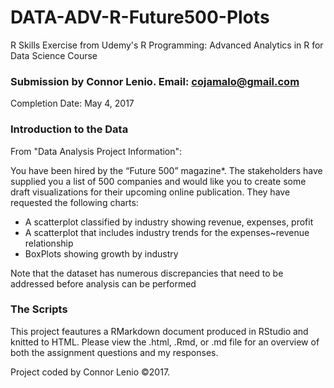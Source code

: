 # DATA-ADV-R-Future500-Plots
R Skills Exercise from Udemy's R Programming: Advanced Analytics in R for Data Science Course

### Submission by Connor Lenio. Email: cojamalo@gmail.com
Completion Date: May 4, 2017

### Introduction to the Data
From "Data Analysis Project Information":

You have been hired by the “Future 500” magazine*. The stakeholders have supplied
you a list of 500 companies and would like you to create some draft visualizations for
their upcoming online publication.
They have requested the following charts:

* A scatterplot classified by industry showing revenue, expenses, profit
* A scatterplot that includes industry trends for the expenses~revenue relationship
* BoxPlots showing growth by industry

Note that the dataset has numerous discrepancies that need to be addressed before
analysis can be performed

### The Scripts
This project feautures a RMarkdown document produced in RStudio and knitted to HTML. Please view the .html, .Rmd, or .md file for an overview of both the assignment questions and my responses.

Project coded by Connor Lenio ©2017. 
